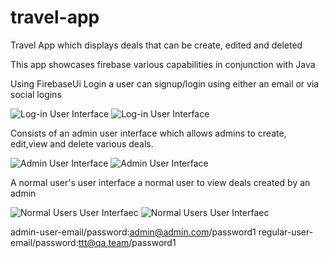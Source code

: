 # travel-app
Travel App which displays deals that can be create, edited and deleted

This app showcases firebase various capabilities in conjunction with Java

Using FirebaseUi Login a user can signup/login using either an email or via social logins

![Log-in User Interface](https://github.com/tonero/travel-app/blob/master/Screenshot_2019-08-08-00-09-47.png)
![Log-in User Interface](https://github.com/tonero/travel-app/blob/master/Screenshot_2019-08-08-00-10-30.png)

Consists of an admin user interface which allows admins to create, edit,view  and delete various deals.

![Admin User Interface](https://github.com/tonero/travel-app/blob/master/Screenshot_2019-08-08-00-12-08.png)
![Admin User Interface](https://github.com/tonero/travel-app/blob/master/Screenshot_2019-08-08-00-11-54.png)


A normal user's user interface a normal user to view deals created by an admin 

![Normal Users User Interfaec](https://github.com/tonero/travel-app/blob/master/Screenshot_2019-08-08-09-59-58.png)
![Normal Users User Interfaec](https://github.com/tonero/travel-app/blob/master/Screenshot_2019-08-08-10-00-06.png)


admin-user-email/password:admin@admin.com/password1
regular-user-email/password:ttt@qa.team/password1


